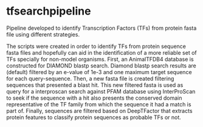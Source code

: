 # tfsearchpipeline
Pipeline developed to identify Transcription Factors (TFs) from protein fasta file using different strategies.


The scripts were created in order to identify TFs from protein sequence fasta files and hopefully can aid in the identification of a more reliable set of TFs specially for non-model organisms. First, an AnimalTFDB4 database is constructed for DIAMOND blastp search. Diamond blastp search results are (default) filtered by an e-value of 1e-3 and one maximum target sequence for each query-sequence. Then, a new fasta file is created filtering sequences that presented a blast hit. This new filtered fasta is used as query for a interproscan search against PFAM database using InterProScan to seek if the sequence with a hit also presents the conserved domain representative of the TF family from which the sequence it had a match is part of. Finally, sequences are filtered based on DeepTFactor that extracts protein features to classify protein sequences as probable TFs or not.
